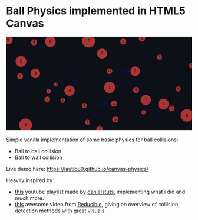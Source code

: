 # Ball Physics implemented in HTML5 Canvas

![Example](example.png)

Simple vanilla implementation of some basic physics for ball collisions:

- Ball to ball collision
- Ball to wall collision

Live demo here: <https://lautib89.github.io/canvas-physics/>

Heavily inspired by:

- [this](https://www.youtube.com/playlist?list=PLo6lBZn6hgca1T7cNZXpiq4q395ljbEI_) youtube playlist made by [danielstuts](https://www.youtube.com/@danielstuts3129), implementing what i did and much more.
- [this](https://www.youtube.com/watch?v=eED4bSkYCB8) awesome video from [Reducible](https://www.youtube.com/@Reducible), giving an overview of collision detection methods with great visuals.
